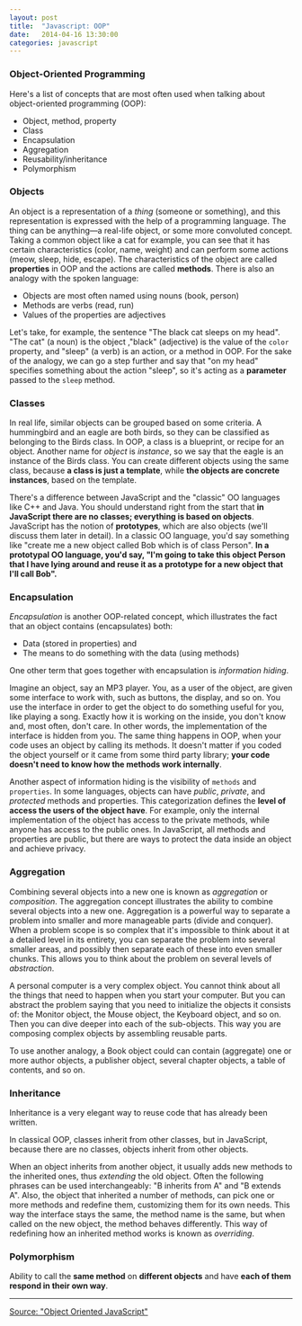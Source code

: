 ```yaml
---
layout: post
title:  "Javascript: OOP"
date:   2014-04-16 13:30:00
categories: javascript
---
```


### Object-Oriented Programming ###

Here's a list of concepts that are most often used when talking about object-oriented programming (OOP):

* Object, method, property
* Class
* Encapsulation
* Aggregation
* Reusability/inheritance
* Polymorphism

### Objects ###

An object is a representation of a *thing* (someone or something), and this representation is expressed with the help of a programming language. The thing can be anything—a real-life object, or some more convoluted concept. Taking a common object like a cat for example, you can see that it has certain characteristics (color, name, weight) and can perform some actions (meow, sleep, hide, escape). The characteristics of the object are called **properties** in OOP and the actions are called **methods**.
There is also an analogy with the spoken language:

* Objects are most often named using nouns (book, person)
* Methods are verbs (read, run)
* Values of the properties are adjectives

Let's take, for example, the sentence "The black cat sleeps on my head". "The cat"
(a noun) is the object ,"black" (adjective) is the value of the `color` property, and "sleep" (a verb) is an action, or a method in OOP. For the sake of the analogy, we can go a step further and say that "on my head" specifies something about the action "sleep", so it's acting as a **parameter** passed to the `sleep` method.

### Classes ###

In real life, similar objects can be grouped based on some criteria. A hummingbird and an eagle are both birds, so they can be classified as belonging to the Birds class. In OOP, a class is a blueprint, or recipe for an object. Another name for *object* is *instance*, so we say that the eagle is an instance of the Birds class. You can create different objects using the same class, because **a class is just a template**, while **the objects are concrete instances**, based on the template.

There's a difference between JavaScript and the "classic" OO languages like C++ and Java. You should understand right from the start that **in JavaScript there are no classes; everything is based on objects**. JavaScript has the notion of **prototypes**, which are also objects (we'll discuss them later in detail). In a classic OO language, you'd say something like "create me a new object called Bob which is of class Person". **In a prototypal OO language, you'd say, "I'm going to take this object Person that I have lying around and reuse it as a prototype for a new object that I'll call Bob".**

### Encapsulation ###

*Encapsulation* is another OOP-related concept, which illustrates the fact that an object contains (encapsulates) both:

* Data (stored in properties) and
* The means to do something with the data (using methods)

One other term that goes together with encapsulation is *information hiding*.

Imagine an object, say an MP3 player. You, as a user of the object, are given some interface to work with, such as buttons, the display, and so on. You use the interface in order to get the object to do something useful for you, like playing a song. Exactly how it is working on the inside, you don't know and, most often, don't care. In other words, the implementation of the interface is hidden from you. The same thing happens in OOP, when your code uses an object by calling its methods. It doesn't matter if you coded the object yourself or it came from some third party library; **your code doesn't need to know how the methods work internally**.

Another aspect of information hiding is the visibility of `methods` and `properties`. In some languages, objects can have *public*, *private*, and *protected* methods and properties. This categorization defines the **level of access the users of the object have**. For example, only the internal implementation of the object has access to the private methods, while anyone has access to the public ones. In JavaScript, all methods and properties are public, but there are ways to protect the data inside an object and achieve privacy.

### Aggregation ###

Combining several objects into a new one is known as *aggregation* or *composition*. The aggregation concept illustrates the ability to combine several objects into a new one. Aggregation is a powerful way to separate a problem into smaller and more manageable parts (divide and conquer). When a problem scope is so complex that it's impossible to think about it at a detailed level in its entirety, you can separate the problem into several smaller areas, and possibly then separate each of these into even smaller chunks. This allows you to think about the problem on several levels of *abstraction*.

A personal computer is a very complex object. You cannot think about all the things that need to happen when you start your computer. But you can abstract the problem saying that you need to initialize the objects it consists of: the Monitor object, the Mouse object, the Keyboard object, and so on. Then you can dive deeper into each of the sub-objects. This way you are composing complex objects by assembling reusable parts.

To use another analogy, a Book object could can contain (aggregate) one or more author objects, a publisher object, several chapter objects, a table of contents, and
so on.

### Inheritance ###

Inheritance is a very elegant way to reuse code that has already been written.

In classical OOP, classes inherit from other classes, but in JavaScript, because there are no classes, objects inherit from other objects.

When an object inherits from another object, it usually adds new methods to the inherited ones, thus *extending* the old object. Often the following phrases can be used interchangeably: "B inherits from A" and "B extends A". Also, the object that inherited a number of methods, can pick one or more methods and redefine them, customizing them for its own needs. This way the interface stays the same, the method name is the same, but when called on the new object, the method behaves differently. This way of redefining how an inherited method works is known as *overriding*.

### Polymorphism ###

Ability to call the **same method** on **different objects** and have **each of them respond in their own way**.

---

[Source: "Object Oriented JavaScript"](http://www.amazon.com/Object-Oriented-JavaScript-Stoyan-Stefanov-ebook/dp/B0057UNEJC/)